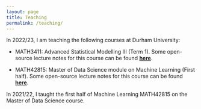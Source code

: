 ```yaml
---
layout: page
title: Teaching
permalink: /teaching/
---
```


In 2022/23, I am teaching the following courses at Durham University:

- MATH3411: Advanced Statistical Modelling III (Term 1).  Some open-source lecture notes for this course can be found [**here**][jackson2022asm]. 

- MATH42815: Master of Data Science module on Machine Learning (First half).  Some open-source lecture notes for this course can be found [**here**][jackson2022ml]. 

[jackson2022asm]: https://bookdown.org/ssjackson300/ASM_Lecture_Notes/

[jackson2022ml]: https://bookdown.org/ssjackson300/Machine-Learning-Lecture-Notes/

In 2021/22, I taught the first half of Machine Learning MATH42815 on the Master of Data Science course.